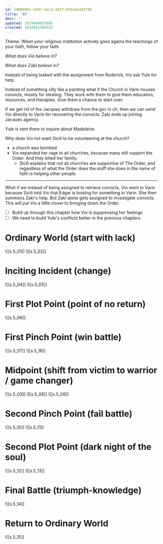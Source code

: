 ```yaml
---
id: 1408995c-1947-4ac3-a937-6fbcb14d2f85
title: '05'
desc: ''
updated: 1619848037895
created: 1619451389333
---
```


Theme: When your religious institution actively goes agains the teachings of your faith, follow your faith.

*What does Vio believe in?*

*What does Zaki believe in?*

Instead of being tasked with the assignment from Roderick, Vio ask Yule for help.

Instead of something silly like a painting what if the Church in Varin houses convicts, mostly for stealing. They work with them to give them education, resources, and therapies. Give them a chance to start over. 

If we get rid of the Jacques withdraw from the gov in ch, then we can send Vio directly to Varin for recovering the convicts. Zaki ends up joining Jacques agency.

Yule is sent there to inquire about Madelaine.

Why does Vio not want Sicili to be volunteering at the church?
- a church was bombed
- Vio expanded her rage to all churches, because many still support the Order. And they killed her family.
  - Sicili explains that not all churches are supportive of The Order, and regardless of what the Order does the stuff she does in the name of faith is helping other people.

---

What if we instead of being assigned to retrieve convicts, Vio went to Varin because Sicili told Vio that Edgar is looking for something in Varin. She then summons Zaki's help. But Zaki alone gets assigned to investigate convicts. This will put Vio a little closer to bringing down the Order.

- [ ] Build up through this chapter how Vio is suppressing her feelings
- [ ] We need to build Yule's conflicts better in the previous chapters.

# Ordinary World (start with lack)

![[s.5_01]]
![[s.5_02]]
 
# Inciting Incident (change)

![[s.5_04]]
![[s.5_05]]

# First Plot Point (point of no return) 

![[s.5_06]]
 
# First Pinch Point (win battle)

![[s.5_07]]
![[s.5_16]]

# Midpoint (shift from victim to warrior / game changer)

![[s.5_03]]
![[s.5_08]]
![[s.5_09]]

# Second Pinch Point (fail battle)

![[s.5_10]]
![[s.5_11]]

# Second Plot Point (dark night of the soul)
![[s.5_12]]
![[s.5_13]]

# Final Battle (triumph-knowledge)

![[s.5_14]]

# Return to Ordinary World

![[s.5_15]]
